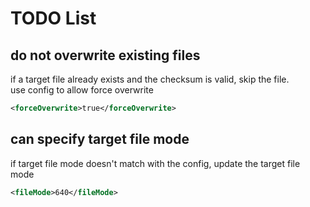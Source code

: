 # TODO List

## do not overwrite existing files
if a target file already exists and the checksum is valid, skip the file.\
use config to allow force overwrite
```xml
<forceOverwrite>true</forceOverwrite>
```

## can specify target file mode
if target file mode doesn't match with the config, update the target file mode
```xml
<fileMode>640</fileMode>
```
